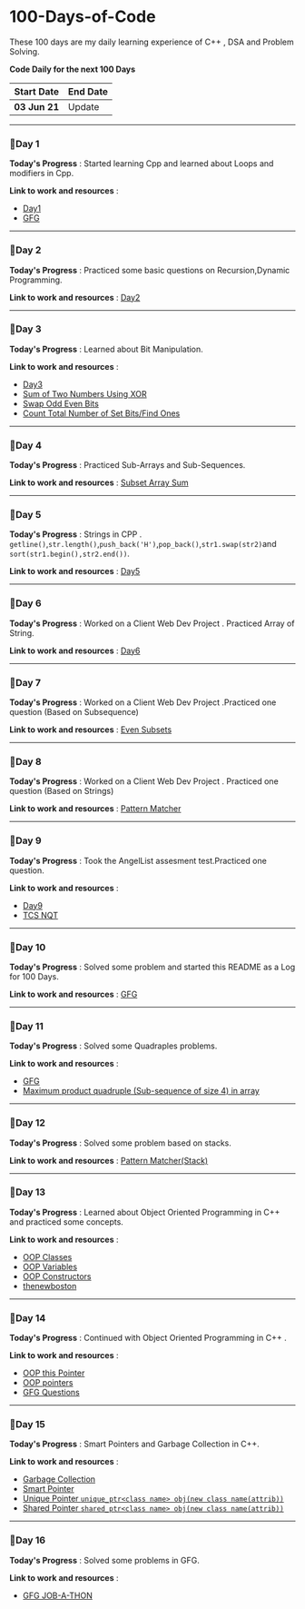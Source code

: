 # 100-Days-of-Code
These 100 days are my daily learning experience of C++ , DSA and Problem Solving. 

**Code Daily for the next 100 Days**

| Start Date | End Date | 
| --- | ---|
| **03 Jun 21** | Update |

---

### 🚩Day 1 
**Today's Progress** : Started learning Cpp and learned about Loops and modifiers in Cpp.

**Link to work and resources** : 
- [Day1](https://github.com/suubh/100-Days-of-Code/tree/main/Day-1)
- [GFG](https://practice.geeksforgeeks.org/batch/fork-cpp)

---

### 🚩Day 2 
**Today's Progress** : Practiced some basic questions on Recursion,Dynamic Programming.

**Link to work and resources** : [Day2](https://github.com/suubh/100-Days-of-Code/tree/main/Day-2)

---

### 🚩Day 3 
**Today's Progress** : Learned about Bit Manipulation.

**Link to work and resources** : 
- [Day3](https://github.com/suubh/100-Days-of-Code/tree/main/Day-3)
- [Sum of Two Numbers Using XOR](https://github.com/suubh/100-Days-of-Code/blob/main/Day-3/sum-of-two-num-using-XOR.cpp)
- [Swap Odd Even Bits](https://github.com/suubh/100-Days-of-Code/blob/main/Day-3/swap-odd-even-bits.cpp)
- [Count Total Number of Set Bits/Find Ones](https://github.com/suubh/100-Days-of-Code/blob/main/Day-3/amazon_interview.cpp)


---

### 🚩Day 4 
**Today's Progress** : Practiced Sub-Arrays and Sub-Sequences.

**Link to work and resources** : [Subset Array Sum](https://github.com/suubh/100-Days-of-Code/blob/main/Day-4/array-subset.cpp)


---

### 🚩Day 5 
**Today's Progress** : Strings in CPP . `getline()`,`str.length()`,`push_back('H')`,`pop_back()`,`str1.swap(str2)`and `sort(str1.begin(),str2.end())`.

**Link to work and resources** : [Day5](https://github.com/suubh/100-Days-of-Code/blob/main/Day-5/strings-cont.cpp)

---

### 🚩Day 6 
**Today's Progress** : Worked on a Client Web Dev Project . Practiced Array of String.

**Link to work and resources** : [Day6](https://github.com/suubh/100-Days-of-Code/blob/main/Day-6/array-string.cpp)

---

### 🚩Day 7 
**Today's Progress** : Worked on a Client Web Dev Project .Practiced one question (Based on Subsequence)

**Link to work and resources** : [Even Subsets](https://github.com/suubh/100-Days-of-Code/blob/main/Day-7/Even-Subsets.cpp)

---

### 🚩Day 8 
**Today's Progress** : Worked on a Client Web Dev Project . Practiced one question (Based on Strings)

**Link to work and resources** : [Pattern Matcher](https://github.com/suubh/100-Days-of-Code/blob/main/Day-8/pattern_matcher.cpp)

---

### 🚩Day 9 
**Today's Progress** : Took the AngelList assesment test.Practiced one question.

**Link to work and resources** : 
- [Day9](https://github.com/suubh/100-Days-of-Code/tree/main/Day-9)
- [TCS NQT](https://github.com/suubh/100-Days-of-Code/blob/main/Day-9/TCS-NQT-practice.cpp)

---

### 🚩Day 10 
**Today's Progress** : Solved some problem and started this README as a Log for 100 Days.

**Link to work and resources** : [GFG](https://practice.geeksforgeeks.org/batch/fork-cpp)

---

### 🚩Day 11 
**Today's Progress** : Solved some Quadraples problems.

**Link to work and resources** : 
- [GFG](https://practice.geeksforgeeks.org/batch/fork-cpp)
- [Maximum product quadruple (Sub-sequence of size 4) in array](https://github.com/suubh/100-Days-of-Code/blob/main/Day-11/TCS-NQT-PraciceB.cpp)

---

### 🚩Day 12 
**Today's Progress** : Solved some problem based on stacks.

**Link to work and resources** : [Pattern Matcher(Stack)](https://github.com/suubh/100-Days-of-Code/blob/main/Day-12/Pattern_Match(Using-Stack).cpp)

---

### 🚩Day 13 
**Today's Progress** : Learned about Object Oriented Programming in C++ and practiced some concepts.

**Link to work and resources** : 
- [OOP Classes](https://github.com/suubh/100-Days-of-Code/blob/main/Day-13/OOP.cpp)
- [OOP Variables](https://github.com/suubh/100-Days-of-Code/blob/main/Day-13/OOP-Variables.cpp)
- [OOP Constructors](https://github.com/suubh/100-Days-of-Code/blob/main/Day-13/OOP-Constructor.cpp)
- [thenewboston](https://www.youtube.com/watch?v=ABRP_5RYhqU&ab_channel=thenewbostonthenewboston)

---

### 🚩Day 14 
**Today's Progress** : Continued with Object Oriented Programming in C++ .

**Link to work and resources** : 
- [OOP this Pointer](https://github.com/suubh/100-Days-of-Code/blob/main/Day-14/OOP-this.cpp)
- [OOP pointers](https://github.com/suubh/100-Days-of-Code/blob/main/Day-14/OOP-function-chain.cpp)
- [GFG Questions](https://practice.geeksforgeeks.org/tracks/module-3-pointers-and-objects%20/?batchId=113)

---

### 🚩Day 15 
**Today's Progress** : Smart Pointers and Garbage Collection in C++.

**Link to work and resources** : 
- [Garbage Collection](https://github.com/suubh/100-Days-of-Code/blob/main/Day-15/smart_pointers.cpp)
- [Smart Pointer](https://github.com/suubh/100-Days-of-Code/blob/main/Day-15/smart_pointers_intro.cpp)
- [Unique Pointer `unique_ptr<class name> obj(new class name(attrib))`](https://github.com/suubh/100-Days-of-Code/blob/main/Day-15/unique_ptr.cpp)
- [Shared Pointer `shared_ptr<class name> obj(new class name(attrib))`](https://github.com/suubh/100-Days-of-Code/blob/main/Day-15/shared_ptr.cpp)

---

### 🚩Day 16 
**Today's Progress** : Solved some problems in GFG.

**Link to work and resources** : 
- [GFG JOB-A-THON](https://github.com/suubh/100-Days-of-Code/blob/main/Day-16/GFG_JOB-A-THON.cpp)




